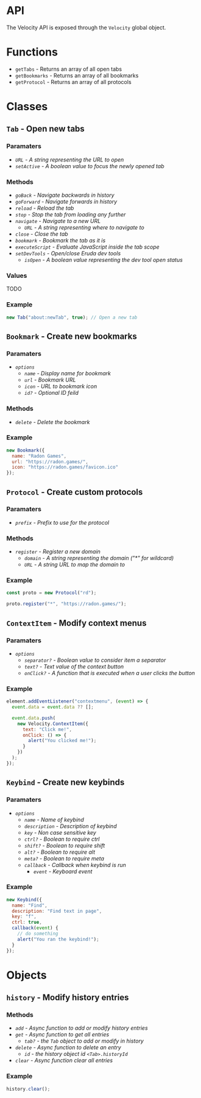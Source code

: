 # API

The Velocity API is exposed through the `Velocity` global object.

# Functions

- `getTabs` - Returns an array of all open tabs
- `getBookmarks` - Returns an array of all bookmarks
- `getProtocol` - Returns an array of all protocols

# Classes

## `Tab` - Open new tabs

### Paramaters

- _`URL` - A string representing the URL to open_
- _`setActive` - A boolean value to focus the newly opened tab_

### Methods

- _`goBack` - Navigate backwards in history_
- _`goForward` - Navigate forwards in history_
- _`reload` - Reload the tab_
- _`stop` - Stop the tab from loading any further_
- _`navigate` - Navigate to a new URL_
  - _`URL` - A string representing where to navigate to_
- _`close` - Close the tab_
- _`bookmark` - Bookmark the tab as it is_
- _`executeScript` - Evaluate JavaScript inside the tab scope_
- _`setDevTools` - Open/close Eruda dev tools_
  - _`isOpen` - A boolean value representing the dev tool open status_

### Values

TODO

### Example

```js
new Tab("about:newTab", true); // Open a new tab
```

## `Bookmark` - Create new bookmarks

### Paramaters

- _`options`_
  - _`name` - Display name for bookmark_
  - _`url` - Bookmark URL_
  - _`icon` - URL to bookmark icon_
  - _`id?` - Optional ID feild_

### Methods

- _`delete` - Delete the bookmark_

### Example

```js
new Bookmark({
  name: "Radon Games",
  url: "https://radon.games/",
  icon: "https://radon.games/favicon.ico"
});
```

## `Protocol` - Create custom protocols

### Paramaters

- _`prefix` - Prefix to use for the protocol_

### Methods

- _`register` - Register a new domain_
  - _`domain` - A string representing the domain ("\*" for wildcard)_
  - _`URL` - A string URL to map the domain to_

### Example

```js
const proto = new Protocol("rd");

proto.register("*", "https://radon.games/");
```

## `ContextItem` - Modify context menus

### Paramaters

- _`options`_
  - _`separator?` - Boolean value to consider item a separator_
  - _`text?` - Text value of the context button_
  - _`onClick?` - A function that is executed when a user clicks the button_

### Example

```js
element.addEventListener("contextmenu", (event) => {
  event.data = event.data ?? [];

  event.data.push(
    new Velocity.ContextItem({
      text: "Click me!",
      onClick: () => {
        alert("You clicked me!");
      }
    })
  );
});
```

## `Keybind` - Create new keybinds

### Paramaters

- _`options`_
  - _`name` - Name of keybind_
  - _`description` - Description of keybind_
  - _`key` - Non case sensitive key_
  - _`ctrl?` - Boolean to require ctrl_
  - _`shift?` - Boolean to require shift_
  - _`alt?` - Boolean to require alt_
  - _`meta?` - Boolean to require meta_
  - _`callback` - Callback when keybind is run_
    - _`event` - Keyboard event_

### Example

```js
new Keybind({
  name: "Find",
  description: "Find text in page",
  key: "f",
  ctrl: true,
  callback(event) {
    // do something
    alert("You ran the keybind!");
  }
});
```

# Objects

## `history` - Modify history entries

### Methods

- _`add` - Async function to add or modify history entries_
- _`get` - Async function to get all entries_
  - _`tab?` - the `Tab` object to add or modify in history_
- _`delete` - Async function to delete an entry_
  - _`id` - the history object id `<Tab>.historyId`_
- _`clear` - Async function clear all entries_

### Example

```js
history.clear();
```
